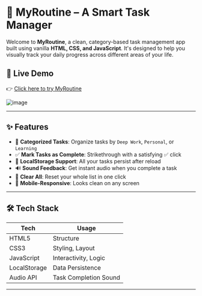# 🧠 MyRoutine – A Smart Task Manager

Welcome to **MyRoutine**, a clean, category-based task management app built using vanilla **HTML, CSS, and JavaScript**. It's designed to help you visually track your daily progress across different areas of your life.

## 🚀 Live Demo

👉 [Click here to try MyRoutine](https://shub-360.github.io/Routine-Tracker/)

![image](https://github.com/user-attachments/assets/82521cd1-3f83-41a9-9480-68ac311df36e)



---

## ✨ Features

- 🔹 **Categorized Tasks**: Organize tasks by `Deep Work`, `Personal`, or `Learning`
- ✅ **Mark Tasks as Complete**: Strikethrough with a satisfying ✅ click
- 💾 **LocalStorage Support**: All your tasks persist after reload
- 🔊 **Sound Feedback**: Get instant audio when you complete a task
- 🧹 **Clear All**: Reset your whole list in one click
- 📱 **Mobile-Responsive**: Looks clean on any screen

---

## 🛠 Tech Stack

| Tech         | Usage             |
|--------------|-------------------|
| HTML5        | Structure          |
| CSS3         | Styling, Layout    |
| JavaScript   | Interactivity, Logic |
| LocalStorage | Data Persistence   |
| Audio API    | Task Completion Sound |

---
